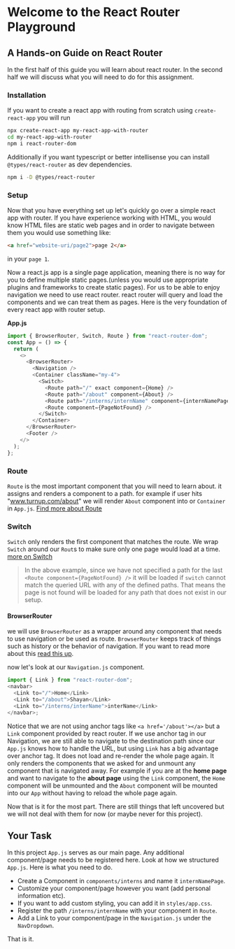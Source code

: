 # Welcome to the React Router Playground

## A Hands-on Guide on React Router

In the first half of this guide you will learn about react router. In the second half we will discuss what you will need to do for this assignment.

### Installation

If you want to create a react app with routing from scratch using `create-react-app` you will run

```sh
npx create-react-app my-react-app-with-router
cd my-react-app-with-router
npm i react-router-dom
```

Additionally if you want typescript or better intellisense you can install `@types/react-router` as dev dependencies.

```sh
npm i -D @types/react-router
```

### Setup

Now that you have everything set up let's quickly go over a simple react app with router. If you have experience working with HTML, you would know HTML files are static web pages and in order to navigate between them you would use something like:

```html
<a href="website-uri/page2">page 2</a>
```

in your `page 1`.

Now a react.js app is a single page application, meaning there is no way for you to define multiple static pages.(unless you would use appropriate plugins and frameworks to create static pages). For us to be able to enjoy navigation we need to use react router. react router will query and load the components and we can treat them as pages. Here is the very foundation of every react app with router setup.

**App.js**

```js
import { BrowserRouter, Switch, Route } from "react-router-dom";
const App = () => {
  return (
    <>
      <BrowserRouter>
        <Navigation />
        <Container className="my-4">
          <Switch>
            <Route path="/" exact component={Home} />
            <Route path="/about" component={About} />
            <Route path="/interns/internName" component={internNamePage} />
            <Route component={PageNotFound} />
          </Switch>
        </Container>
      </BrowserRouter>
      <Footer />
    </>
  );
};
```

### Route

`Route` is the most important component that you will need to learn about. it assigns and renders a component to a path. for example if user hits "www.turnup.com/about" we will render `About` component into or `Container` in `App.js`. [Find more about Route](https://reactrouter.com/web/api/Route)

### Switch

`Switch` only renders the first component that matches the route. We wrap `Switch` around our `Rout`s to make sure only one page would load at a time. [more on Switch](https://reactrouter.com/web/api/Switch)

> In the above example, since we have not specified a path for the last `<Route component={PageNotFound} />` it will be loaded if `switch` cannot match the queried URL with any of the defined paths. That means the page is not found will be loaded for any path that does not exist in our setup.

#### BrowserRouter

we will use `BrowserRouter` as a wrapper around any component that needs to use navigation or be used as route. `BrowserRouter` keeps track of things such as history or the behavior of navigation. If you want to read more about this [read this up](https://reactrouter.com/web/api/BrowserRouter).

now let's look at our `Navigation.js` component.

```js
import { Link } from "react-router-dom";
<navbar>
  <Link to="/">Home</Link>
  <Link to="/about">Shayan</Link>
  <Link to="/interns/interName">interName</Link>
</navbar>;
```

Notice that we are not using anchor tags like `<a href='/about'></a>` but a `Link` component provided by react router. If we use anchor tag in our Navigation, we are still able to navigate to the destination path since our `App.js` knows how to handle the URL, but using `Link` has a big advantage over anchor tag. It does not load and re-render the whole page again. It only renders the components that we asked for and unmount any component that is navigated away. For example if you are at the **home page** and want to navigate to the **about page** using the `Link` component, the `Home` component will be unmounted and the `About` component will be mounted into our `App` without having to reload the whole page again.

Now that is it for the most part. There are still things that left uncovered but we will not deal with them for now (or maybe never for this project).

## Your Task

In this project `App.js` serves as our main page. Any additional component/page needs to be registered here. Look at how we structured `App.js`. Here is what you need to do.

- Create a Component in `components/interns` and name it `internNamePage`.
- Customize your component/page however you want (add personal information etc).
- If you want to add custom styling, you can add it in `styles/app.css`.
- Register the path `/interns/internName` with your component in `Route`.
- Add a Link to your component/page in the `Navigation.js` under the `NavDropdown`.

That is it. 
